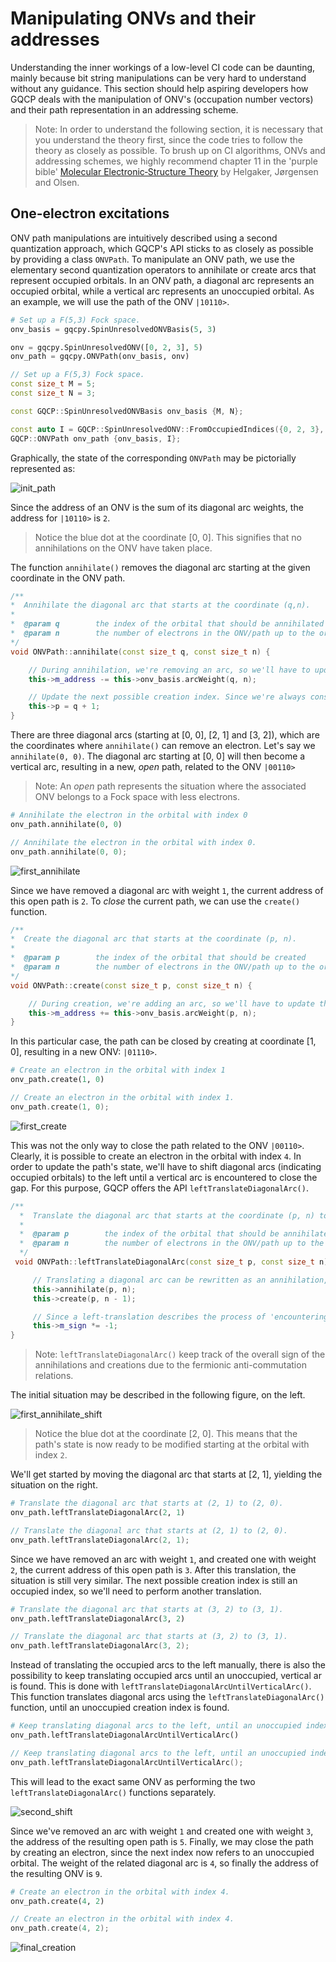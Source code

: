 # Manipulating ONVs and their addresses


Understanding the inner workings of a low-level CI code can be daunting, mainly because bit string manipulations can be very hard to understand without any guidance. This section should help aspiring developers how GQCP deals with the manipulation of ONV's (occupation number vectors) and their path representation in an addressing scheme.

> Note: In order to understand the following section, it is necessary that you understand the theory first, since the code tries to follow the theory as closely as possible. To brush up on CI algorithms, ONVs and addressing schemes, we highly recommend chapter 11 in the 'purple bible' [Molecular Electronic‐Structure Theory](https://onlinelibrary.wiley.com/doi/book/10.1002/9781119019572) by Helgaker, Jørgensen and Olsen.


## One-electron excitations

ONV path manipulations are intuitively described using a second quantization approach, which GQCP's API sticks to as closely as possible by providing a class `ONVPath`. To manipulate an ONV path, we use the elementary second quantization operators to annihilate or create arcs that represent occupied orbitals. In an ONV path, a diagonal arc represents an occupied orbital, while a vertical arc represents an unoccupied orbital. As an example, we will use the path of the ONV `|10110>`.

<!--DOCUSAURUS_CODE_TABS-->

<!--Python-->
```Python
# Set up a F(5,3) Fock space.
onv_basis = gqcpy.SpinUnresolvedONVBasis(5, 3)

onv = gqcpy.SpinUnresolvedONV([0, 2, 3], 5)
onv_path = gqcpy.ONVPath(onv_basis, onv)
```

<!--C++-->
```C++
// Set up a F(5,3) Fock space.
const size_t M = 5;
const size_t N = 3;

const GQCP::SpinUnresolvedONVBasis onv_basis {M, N};

const auto I = GQCP::SpinUnresolvedONV::FromOccupiedIndices({0, 2, 3}, 5);  // |10110>
GQCP::ONVPath onv_path {onv_basis, I};
```

<!--END_DOCUSAURUS_CODE_TABS-->

Graphically, the state of the corresponding `ONVPath` may be pictorially represented as:

![init_path](../img/ONVPath_10110.png)

Since the address of an ONV is the sum of its diagonal arc weights, the address for `|10110>` is `2`.

> Notice the blue dot at the coordinate [0, 0]. This signifies that no annihilations on the ONV have taken place.

The function `annihilate()` removes the diagonal arc starting at the given coordinate in the ONV path.

```C++
/**
*  Annihilate the diagonal arc that starts at the coordinate (q,n).
* 
*  @param q        the index of the orbital that should be annihilated
*  @param n        the number of electrons in the ONV/path up to the orbital index q
*/
void ONVPath::annihilate(const size_t q, const size_t n) {

    // During annihilation, we're removing an arc, so we'll have to update the current address by removing the corresponding arc weight.
    this->m_address -= this->onv_basis.arcWeight(q, n);

    // Update the next possible creation index. Since we're always constructing paths from the top-left to the bottom-right, we're only considering creation indices p > q.
    this->p = q + 1;
}
```

There are three diagonal arcs (starting at [0, 0], [2, 1] and [3, 2]), which are the coordinates where `annihilate()` can remove an electron. Let's say we `annihilate(0, 0)`. The diagonal arc starting at [0, 0] will then become a vertical arc, resulting in a new, _open_ path, related to the ONV `|00110>`

> Note: An _open_ path represents the situation where the associated ONV belongs to a Fock space with less electrons.

<!--DOCUSAURUS_CODE_TABS-->

<!--Python-->
```Python
# Annihilate the electron in the orbital with index 0
onv_path.annihilate(0, 0)
```

<!--C++-->
```C++
// Annihilate the electron in the orbital with index 0.
onv_path.annihilate(0, 0);
```

<!--END_DOCUSAURUS_CODE_TABS-->

![first_annihilate](../img/ONVPath_00110_1.png)

Since we have removed a diagonal arc with weight `1`, the current address of this open path is `2`. To _close_ the current path, we can use the `create()` function.

```C++
/**
*  Create the diagonal arc that starts at the coordinate (p, n).
* 
*  @param p        the index of the orbital that should be created
*  @param n        the number of electrons in the ONV/path up to the orbital index q, prior to the creation
*/
void ONVPath::create(const size_t p, const size_t n) {

    // During creation, we're adding an arc, so we'll have to update the current address by adding the corresponding arc weight.
    this->m_address += this->onv_basis.arcWeight(p, n);
}
```


In this particular case, the path can be closed by creating at coordinate [1, 0], resulting in a new ONV: `|01110>`.

<!--DOCUSAURUS_CODE_TABS-->

<!--Python-->
```Python
# Create an electron in the orbital with index 1
onv_path.create(1, 0)
```

<!--C++-->
```C++
// Create an electron in the orbital with index 1.
onv_path.create(1, 0);
```

<!--END_DOCUSAURUS_CODE_TABS-->

![first_create](../img/ONVPath_01110.png)


This was not the only way to close the path related to the ONV `|00110>`. Clearly, it is possible to create an electron in the orbital with index `4`. In order to update the path's state, we'll have to shift diagonal arcs (indicating occupied orbitals) to the left until a vertical arc is encountered to close the gap. For this purpose, GQCP offers the API `leftTranslateDiagonalArc()`.

```C++
/**
  *  Translate the diagonal arc that starts at the coordinate (p, n) to the left.
  * 
  *  @param p        the index of the orbital that should be annihilated
  *  @param n        the number of electrons in the ONV/path up to the orbital index p
  */
 void ONVPath::leftTranslateDiagonalArc(const size_t p, const size_t n) {

     // Translating a diagonal arc can be rewritten as an annihilation, followed by a creation.
     this->annihilate(p, n);
     this->create(p, n - 1);

     // Since a left-translation describes the process of 'encountering an electron/occupied orbital', the sign factor should be updated according to the fermionic anti-commutation rules.
     this->m_sign *= -1;
}
```

> Note: `leftTranslateDiagonalArc()` keep track of the overall sign of the annihilations and creations due to the fermionic anti-commutation relations.

The initial situation may be described in the following figure, on the left.

![first_annihilate_shift](../img/ONVPath_00110_2_3_side.png)

> Notice the blue dot at the coordinate [2, 0]. This means that the path's state is now ready to be modified starting at the orbital with index `2`.

We'll get started by moving the diagonal arc that starts at [2, 1], yielding the situation on the right.

<!--DOCUSAURUS_CODE_TABS-->

<!--Python-->
```Python
# Translate the diagonal arc that starts at (2, 1) to (2, 0).
onv_path.leftTranslateDiagonalArc(2, 1)
```

<!--C++-->
```C++
// Translate the diagonal arc that starts at (2, 1) to (2, 0).
onv_path.leftTranslateDiagonalArc(2, 1);
```

<!--END_DOCUSAURUS_CODE_TABS-->

Since we have removed an arc with weight `1`, and created one with weight `2`, the current address of this open path is `3`. After this translation, the situation is still very similar. The next possible creation index is still an occupied index, so we'll need to perform another translation.

<!--DOCUSAURUS_CODE_TABS-->

<!--Python-->
```Python
# Translate the diagonal arc that starts at (3, 2) to (3, 1).
onv_path.leftTranslateDiagonalArc(3, 2)
```

<!--C++-->
```C++
// Translate the diagonal arc that starts at (3, 2) to (3, 1).
onv_path.leftTranslateDiagonalArc(3, 2);
```

<!--END_DOCUSAURUS_CODE_TABS-->

Instead of translating the occupied arcs to the left manually, there is also the possibility to keep translating occupied arcs until an unoccupied, vertical ar is found. This is done with `leftTranslateDiagonalArcUntilVerticalArc()`. This function translates diagonal arcs using the `leftTranslateDiagonalArc()` function, until an unoccupied creation index is found. 

<!--DOCUSAURUS_CODE_TABS-->

<!--Python-->
```Python
# Keep translating diagonal arcs to the left, until an unoccupied index is found.
onv_path.leftTranslateDiagonalArcUntilVerticalArc()
```

<!--C++-->
```C++
// Keep translating diagonal arcs to the left, until an unoccupied index is found.
onv_path.leftTranslateDiagonalArcUntilVerticalArc();
```

<!--END_DOCUSAURUS_CODE_TABS-->

This will lead to the exact same ONV as performing the two `leftTranslateDiagonalArc()` functions separately. 

![second_shift](../img/ONVPath_00110_4.png)

Since we've removed an arc with weight `1` and created one with weight `3`, the address of the resulting open path is `5`. Finally, we may close the path by creating an electron, since the next index now refers to an unoccupied orbital. The weight of the related diagonal arc is `4`, so finally the address of the resulting ONV is `9`.

<!--DOCUSAURUS_CODE_TABS-->

<!--Python-->
```Python
# Create an electron in the orbital with index 4.
onv_path.create(4, 2)
```

<!--C++-->
```C++
// Create an electron in the orbital with index 4.
onv_path.create(4, 2);
```

<!--END_DOCUSAURUS_CODE_TABS-->

![final_creation](../img/ONVPath_00111.png)
